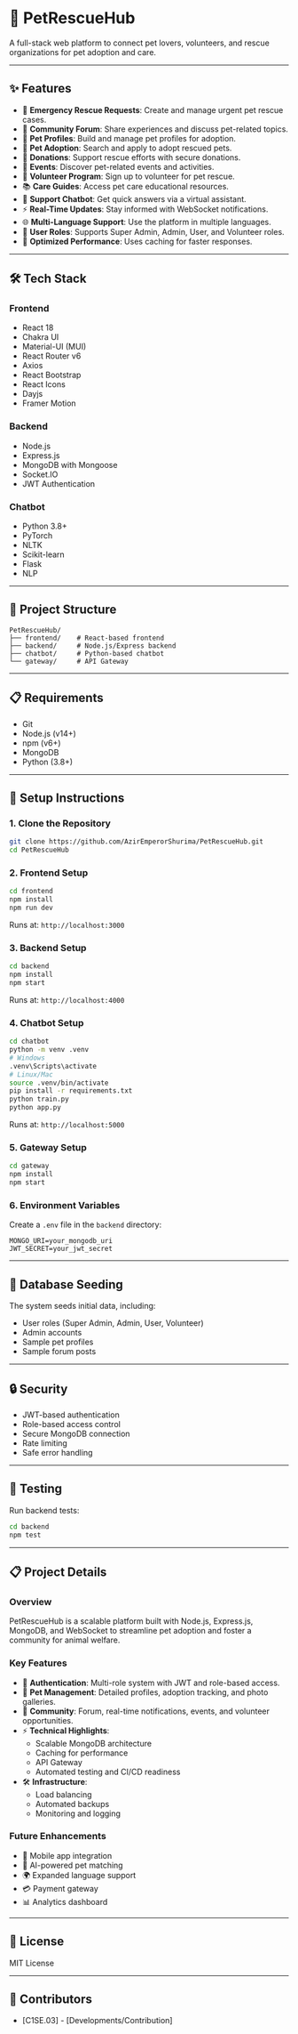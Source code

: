 # 🐾 PetRescueHub

A full-stack web platform to connect pet lovers, volunteers, and rescue organizations for pet adoption and care.

---

## ✨ Features

- 🚨 **Emergency Rescue Requests**: Create and manage urgent pet rescue cases.
- 💬 **Community Forum**: Share experiences and discuss pet-related topics.
- 🐶 **Pet Profiles**: Build and manage pet profiles for adoption.
- 🏡 **Pet Adoption**: Search and apply to adopt rescued pets.
- 💸 **Donations**: Support rescue efforts with secure donations.
- 📅 **Events**: Discover pet-related events and activities.
- 🙋 **Volunteer Program**: Sign up to volunteer for pet rescue.
- 📚 **Care Guides**: Access pet care educational resources.
- 🤖 **Support Chatbot**: Get quick answers via a virtual assistant.
- ⚡ **Real-Time Updates**: Stay informed with WebSocket notifications.
- 🌐 **Multi-Language Support**: Use the platform in multiple languages.
- 👥 **User Roles**: Supports Super Admin, Admin, User, and Volunteer roles.
- 🚀 **Optimized Performance**: Uses caching for faster responses.

---

## 🛠 Tech Stack

### Frontend
- React 18
- Chakra UI
- Material-UI (MUI)
- React Router v6
- Axios
- React Bootstrap
- React Icons
- Dayjs
- Framer Motion

### Backend
- Node.js
- Express.js
- MongoDB with Mongoose
- Socket.IO
- JWT Authentication

### Chatbot
- Python 3.8+
- PyTorch
- NLTK
- Scikit-learn
- Flask
- NLP

---

## 📂 Project Structure

```
PetRescueHub/
├── frontend/    # React-based frontend
├── backend/     # Node.js/Express backend
├── chatbot/     # Python-based chatbot
└── gateway/     # API Gateway
```

---

## 📋 Requirements

- Git
- Node.js (v14+)
- npm (v6+)
- MongoDB
- Python (3.8+)

---

## 🚀 Setup Instructions

### 1. Clone the Repository
```bash
git clone https://github.com/AzirEmperorShurima/PetRescueHub.git
cd PetRescueHub
```

### 2. Frontend Setup
```bash
cd frontend
npm install
npm run dev
```
Runs at: `http://localhost:3000`

### 3. Backend Setup
```bash
cd backend
npm install
npm start
```
Runs at: `http://localhost:4000`

### 4. Chatbot Setup
```bash
cd chatbot
python -m venv .venv
# Windows
.venv\Scripts\activate
# Linux/Mac
source .venv/bin/activate
pip install -r requirements.txt
python train.py
python app.py
```
Runs at: `http://localhost:5000`

### 5. Gateway Setup
```bash
cd gateway
npm install
npm start
```

### 6. Environment Variables
Create a `.env` file in the `backend` directory:
```env
MONGO_URI=your_mongodb_uri
JWT_SECRET=your_jwt_secret
```

---

## 💾 Database Seeding

The system seeds initial data, including:
- User roles (Super Admin, Admin, User, Volunteer)
- Admin accounts
- Sample pet profiles
- Sample forum posts

---

## 🔒 Security

- JWT-based authentication
- Role-based access control
- Secure MongoDB connection
- Rate limiting
- Safe error handling

---

## 🧪 Testing

Run backend tests:
```bash
cd backend
npm test
```

---

## 📋 Project Details

### Overview
PetRescueHub is a scalable platform built with Node.js, Express.js, MongoDB, and WebSocket to streamline pet adoption and foster a community for animal welfare.

### Key Features
- 🔐 **Authentication**: Multi-role system with JWT and role-based access.
- 🐾 **Pet Management**: Detailed profiles, adoption tracking, and photo galleries.
- 💬 **Community**: Forum, real-time notifications, events, and volunteer opportunities.
- ⚡ **Technical Highlights**:
  - Scalable MongoDB architecture
  - Caching for performance
  - API Gateway
  - Automated testing and CI/CD readiness
- 🛠 **Infrastructure**:
  - Load balancing
  - Automated backups
  - Monitoring and logging

### Future Enhancements
- 📱 Mobile app integration
- 🤖 AI-powered pet matching
- 🌍 Expanded language support
- 💳 Payment gateway
- 📊 Analytics dashboard

---

## 📜 License

MIT License

---

## 👥 Contributors

- [C1SE.03] - [Developments/Contribution]
